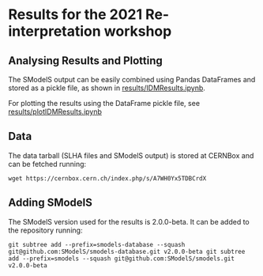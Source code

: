 # Results for the 2021 Re-interpretation workshop

## Analysing Results and Plotting ##

The SModelS output can be easily combined using Pandas DataFrames and stored
as a pickle file, as shown in [results/IDMResults.ipynb](results/IDMResults.ipynb).

For plotting the results using the DataFrame pickle file, see [results/plotIDMResults.ipynb](results/plotIDMResults.ipynb)

## Data ##

The data tarball (SLHA files and SModelS output) is stored at CERNBox and can be fetched running:

``
wget https://cernbox.cern.ch/index.php/s/A7WH0Yx5TDBCrdX
``

## Adding SModelS ##

The SModelS version used for the results is 2.0.0-beta. It can be added to the repository running:

``
git subtree add --prefix=smodels-database --squash git@github.com:SModelS/smodels-database.git v2.0.0-beta
git subtree add --prefix=smodels --squash git@github.com:SModelS/smodels.git v2.0.0-beta
``
